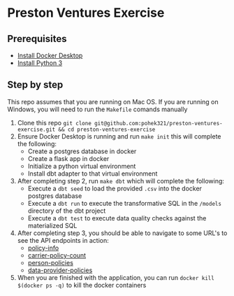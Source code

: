 # Preston Ventures Exercise

## Prerequisites
- [Install Docker Desktop](https://docs.docker.com/desktop/)
- [Install Python 3](https://www.python.org/downloads/)

## Step by step
This repo assumes that you are running on Mac OS. If you are running on Windows, you will need to run the `Makefile` comands manually
1. Clone this repo `git clone git@github.com:pohek321/preston-ventures-exercise.git && cd preston-ventures-exercise`
2. Ensure Docker Desktop is running and run `make init` this will complete the following:
   - Create a postgres database in docker
   - Create a flask app in docker
   - Initialize a python virtual environment
   - Install dbt adapter to that virtual environment
3. After completing step 2, run `make dbt` which will complete the following:
   - Execute a `dbt seed` to load the provided `.csv` into the docker postgres database
   - Execute a `dbt run` to execute the transformative SQL in the `/models` directory of the dbt project
   - Execute a `dbt test` to execute data quality checks against the materialized SQL
4. After completing step 3, you should be able to navigate to some URL's to see the API endpoints in action:
   - [policy-info](http://localhost:4000/policy-info/USTXQOE)
   - [carrier-policy-count](http://localhost:4000/carrier-policy-count/AXA%20Equitable)
   - [person-policies](http://localhost:4000/person-policies/Rebecca%20Wagnon)
   - [data-provider-policies](http://localhost:4000/data-provider-policies/GRT)
5. When you are finished with the application, you can run `docker kill $(docker ps -q)` to kill the docker containers